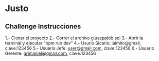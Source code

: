 # Justo
Challenge
Instrucciones
-----------------------
1.- Clonar el proyecto
2.- Correr el archivo giuseppidb.sql
3.- Abrir la terminal y ejecutar "npm run dev"
4.- Usurio Sicario: jaimito@gmail, clave:123456
5.- Usuario Jefe: user@gmail.com, clave:123456
6.- Usuario Gerente: grimaniel@gmail.com, clave:123456
